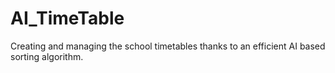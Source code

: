 # AI_TimeTable
Creating and managing the school timetables thanks to an efficient AI based sorting algorithm.
